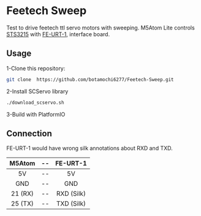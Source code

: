 # Feetech Sweep

Test to drive feetech ttl servo motors with sweeping.
M5Atom Lite controls [STS3215](https://akizukidenshi.com/catalog/g/gM-16312/) with [FE-URT-1](https://akizukidenshi.com/catalog/g/gM-16295/), interface board.

## Usage

1-Clone this repository:

```zsh
git clone  https://github.com/botamochi6277/Feetech-Sweep.git
```

2-Install SCServo library

```zsh
./download_scservo.sh
```

3-Build with PlatformIO

## Connection

FE-URT-1 would have wrong silk annotations about RXD and TXD.

| M5Atom  | --  |  FE-URT-1  |
| :-----: | :-: | :--------: |
|   5V    | --  |     5V     |
|   GND   | --  |    GND     |
| 21 (RX) | --  | RXD (Silk) |
| 25 (TX) | --  | TXD (Silk) |
